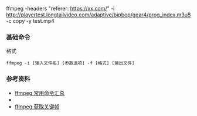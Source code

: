 ffmpeg -headers "referer: https://xx.com/" -i http://playertest.longtailvideo.com/adaptive/bipbop/gear4/prog_index.m3u8 -c copy -y test.mp4

### 基础命令
格式     

    ffmpeg -i [输入文件名] [参数选项] -f [格式] [输出文件]



### 参考资料
- [ffmpeg 常用命令汇总](https://blog.csdn.net/fuhanghang/article/details/123565920)
- [](http://events.jianshu.io/p/afa6361e8956)
- [ffmpeg 获取关键帧](https://zhuanlan.zhihu.com/p/569490732)
